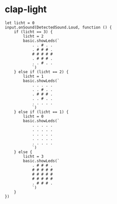 # clap-light

```blocks
let licht = 0
input.onSound(DetectedSound.Loud, function () {
    if (licht == 3) {
        licht = 2
        basic.showLeds(`
            . . # . .
            . # # # .
            # # # # #
            . # # # .
            . . # . .
            `)
    } else if (licht == 2) {
        licht = 1
        basic.showLeds(`
            . . . . .
            . . # . .
            . # # # .
            . . # . .
            . . . . .
            `)
    } else if (licht == 1) {
        licht = 0
        basic.showLeds(`
            . . . . .
            . . . . .
            . . . . .
            . . . . .
            . . . . .
            `)
    } else {
        licht = 3
        basic.showLeds(`
            . # # # .
            # # # # #
            # # # # #
            # # # # #
            . # # # .
            `)
    }
})
```


<script src="https://makecode.com/gh-pages-embed.js"></script>
<script>makeCodeRender("{{ site.makecode.home_url }}", "{{ site.github.owner_name }}/{{ site.github.repository_name }}");</script>
